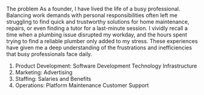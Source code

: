 The problem
As a founder, I have lived the life of a busy professional. Balancing work demands with personal responsibilities often left me struggling to find quick and trustworthy solutions for home maintenance, repairs, or even finding a tutor for a last-minute session. I vividly recall a time when a plumbing issue disrupted my workday, and the hours spent trying to find a reliable plumber only added to my stress. These experiences have given me a deep understanding of the frustrations and inefficiencies that busy professionals face daily.

1. Product Development:
Software Development
Technology Infrastructure
2. Marketing:
Advertising
3. Staffing:
Salaries and Benefits
4. Operations:
Platform Maintenance
Customer Support

